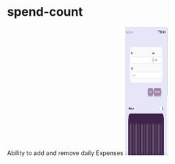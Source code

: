# spend-count
Ability to add and remove daily Expenses 
<img src="https://github.com/0732sta/spend-count/blob/main/1.png" width="100px" height="300">
